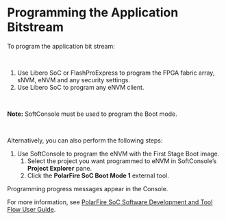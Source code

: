 # Programming the Application Bitstream

To program the application bit stream:

<br />

1.  Use Libero SoC or FlashProExpress to program the FPGA fabric array, sNVM, eNVM and any security settings.
2.  Use Libero SoC to program any eNVM client.

<br />

**Note:** SoftConsole must be used to program the Boot mode.

<br />

Alternatively, you can also perform the following steps:

1.  Use SoftConsole to program the eNVM with the First Stage Boot image.
    1.  Select the project you want programmed to eNVM in SoftConsole’s **Project Explorer** pane.
    2.  Click the **PolarFire SoC Boot Mode 1** external tool.

Programming progress messages appear in the Console.

For more information, see [PolarFire SoC Software Development and Tool Flow User Guide](https://ww1.microchip.com/downloads/aemDocuments/documents/FPGA/ProductDocuments/UserGuides/microchip_polarfire_soc_software_development_and_tool_flow_user_guide_revb.pdf).

